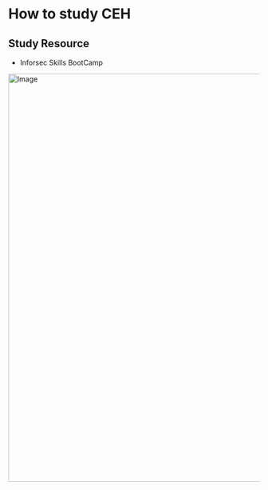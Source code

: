 # How to study CEH

## Study Resource

* Inforsec Skills BootCamp 

<img width="817" alt="Image" src="https://github.com/user-attachments/assets/49098da4-560b-4dd6-8dc6-c3079f2dfd10" />
